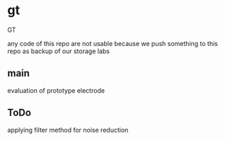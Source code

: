 # gt
GT 

any code of this repo are not usable because we push something to this repo as backup of our storage labs

## main

evaluation of prototype electrode

## ToDo

applying filter method for noise reduction
